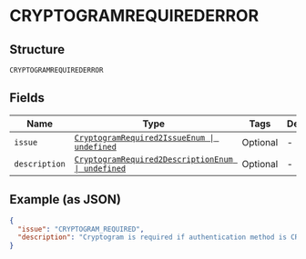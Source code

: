 
# CRYPTOGRAMREQUIREDERROR

## Structure

`CRYPTOGRAMREQUIREDERROR`

## Fields

| Name | Type | Tags | Description |
|  --- | --- | --- | --- |
| `issue` | [`CryptogramRequired2IssueEnum \| undefined`](../../doc/models/cryptogram-required-2-issue-enum.md) | Optional | - |
| `description` | [`CryptogramRequired2DescriptionEnum \| undefined`](../../doc/models/cryptogram-required-2-description-enum.md) | Optional | - |

## Example (as JSON)

```json
{
  "issue": "CRYPTOGRAM_REQUIRED",
  "description": "Cryptogram is required if authentication method is CRYPTOGRAM 3DS."
}
```

